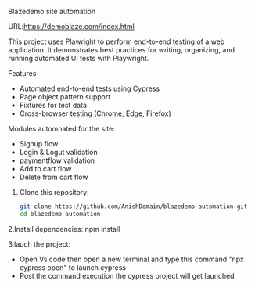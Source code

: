 Blazedemo site automation

URL:https://demoblaze.com/index.html

This project uses Plawright to perform end-to-end testing of a web application. It demonstrates best practices for writing, organizing, and running automated UI tests with Playwright.


Features

- Automated end-to-end tests using Cypress
- Page object pattern support 
- Fixtures for test data
- Cross-browser testing (Chrome, Edge, Firefox)


Modules automnated for the site:
 * Signup flow
 * Login & Logut validation
 * paymentflow validation
 * Add to cart flow
 * Delete from cart flow
    

1. Clone this repository:
   ```bash
   git clone https://github.com/AnishDomain/blazedemo-automation.git
   cd blazedemo-automation


2.Install dependencies:
  npm install
  

3.lauch the project:
 * Open Vs code then open a new terminal and type this command "npx cypress open" to launch cypress
 * Post the command execution the cypress project will get launched 



